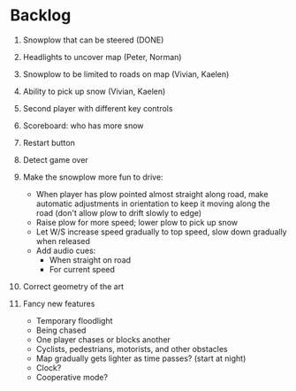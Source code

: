 # Backlog

 1. Snowplow that can be steered (DONE)

 2. Headlights to uncover map (Peter, Norman)

 3. Snowplow to be limited to roads on map (Vivian, Kaelen)

 4. Ability to pick up snow (Vivian, Kaelen)





 5. Second player with different key controls

 6. Scoreboard: who has more snow

 7. Restart button

 8. Detect game over

 9. Make the snowplow more fun to drive:

    - When player has plow pointed almost straight along road, make automatic adjustments in orientation to keep it moving along the road (don't allow plow to drift slowly to edge)
    - Raise plow for more speed; lower plow to pick up snow
    - Let W/S increase speed gradually to top speed, slow down gradually when released
    - Add audio cues:
        * When straight on road
        * For current speed


 9. Correct geometry of the art

10. Fancy new features

     * Temporary floodlight
     * Being chased
     * One player chases or blocks another
     * Cyclists, pedestrians, motorists, and other obstacles
     * Map gradually gets lighter as time passes? (start at night)
     * Clock?
     * Cooperative mode?
